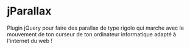 # jParallax
Plugin jQuery pour faire des parallax de type rigolo qui marche avec le mouvement de ton curseur de ton ordinateur informatique adapté à l'internet du web !
